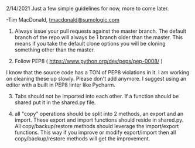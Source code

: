 2/14/2021
Just a few simple guidelines for now, more to come later. 

-Tim MacDonald, tmacdonald@sumologic.com

1. Always issue your pull requests against the master branch. The default branch of the repo will always 
be 1 branch older than the master. This means if you take the default clone options you will be cloning 
something other than the master. 

2. Follow PEP8 ( https://www.python.org/dev/peps/pep-0008/ )

I know that the source code has a TON of PEP8 violations in it. I am working on cleaning these up slowly.
Please don't add anymore. I suggest using an editor with a built in PEP8 linter like Pycharm.

3. Tabs should not be imported into each other. If a function should be shared put it in the shared.py file.

4. all "copy" operations should be split into 2 methods, an export and an import. These export and import 
functions should reside in shared.py. All copy/backup/restore methods should leverage the import/export
functions. This way if you improve or modify export/import then all copy/backup/restore methods
will get the improvement. 